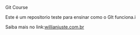 Git Course

Este é um repositorio teste para ensinar como o GIt funciona.i

Saiba mais no link:[willianjuste.com.br](http://willianjusten.com.br)
